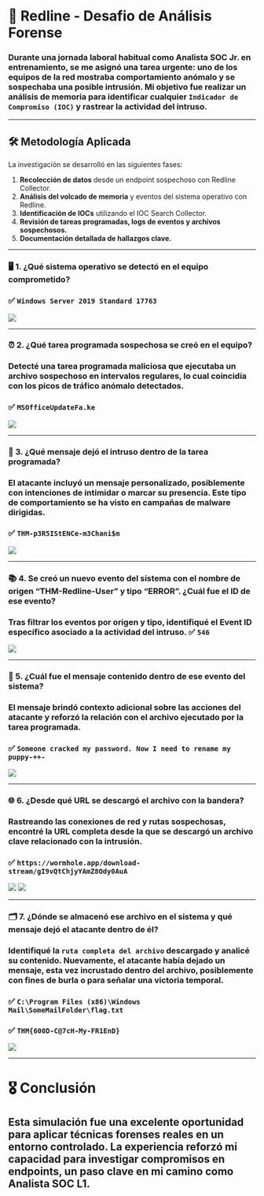 # 🏮 Redline - Desafio de Análisis Forense

### Durante una jornada laboral habitual como Analista SOC Jr. en entrenamiento, se me asignó una tarea urgente: uno de los equipos de la red mostraba comportamiento anómalo y se sospechaba una posible intrusión. Mi objetivo fue realizar un análisis de memoria para identificar cualquier `Indicador de Compromiso (IOC)` y rastrear la actividad del intruso.

---

## 🛠️ Metodología Aplicada

La investigación se desarrolló en las siguientes fases:

1. **Recolección de datos** desde un endpoint sospechoso con Redline Collector.
2. **Análisis del volcado de memoria** y eventos del sistema operativo con Redline.
3. **Identificación de IOCs** utilizando el IOC Search Collector.
4. **Revisión de tareas programadas, logs de eventos y archivos sospechosos.**
5. **Documentación detallada de hallazgos clave.**

---

### 🖥️ 1. ¿Qué sistema operativo se detectó en el equipo comprometido?
### ✅ `Windows Server 2019 Standard 17763`
![](https://github.com/JoshKxng/SOC-Analyst-TryHackMe/blob/main/imagenes/Redline/01.png)

---

### ⏰ 2. ¿Qué tarea programada sospechosa se creó en el equipo?
### Detecté una tarea programada maliciosa que ejecutaba un archivo sospechoso en intervalos regulares, lo cual coincidía con los picos de tráfico anómalo detectados.
### ✅ `MSOfficeUpdateFa.ke`
![](https://raw.githubusercontent.com/JoshKxng/SOC-Analyst-TryHackMe/refs/heads/main/imagenes/Redline/02.png)

---

### 📝 3. ¿Qué mensaje dejó el intruso dentro de la tarea programada?  
### El atacante incluyó un mensaje personalizado, posiblemente con intenciones de intimidar o marcar su presencia. Este tipo de comportamiento se ha visto en campañas de malware dirigidas.
### ✅ `THM-p3R5IStENCe-m3Chani$m`
![](https://raw.githubusercontent.com/JoshKxng/SOC-Analyst-TryHackMe/refs/heads/main/imagenes/Redline/03.png)

---

### 📚 4. Se creó un nuevo evento del sistema con el nombre de origen “THM-Redline-User” y tipo “ERROR”. ¿Cuál fue el ID de ese evento?
### Tras filtrar los eventos por origen y tipo, identifiqué el **Event ID** específico asociado a la actividad del intruso. ✅ `546`
![](https://raw.githubusercontent.com/JoshKxng/SOC-Analyst-TryHackMe/refs/heads/main/imagenes/Redline/04.png)


---

### 💬 5. ¿Cuál fue el mensaje contenido dentro de ese evento del sistema?
### El mensaje brindó contexto adicional sobre las acciones del atacante y reforzó la relación con el archivo ejecutado por la tarea programada.
### ✅ `Someone cracked my password. Now I need to rename my puppy-++-`
![](https://raw.githubusercontent.com/JoshKxng/SOC-Analyst-TryHackMe/refs/heads/main/imagenes/Redline/05.png)

---

### 🌐 6. ¿Desde qué URL se descargó el archivo con la bandera?
### Rastreando las conexiones de red y rutas sospechosas, encontré la **URL completa** desde la que se descargó un archivo clave relacionado con la intrusión.
### ✅ `https://wormhole.app/download-stream/gI9vQtChjyYAmZ8Ody0AuA`
![](https://raw.githubusercontent.com/JoshKxng/SOC-Analyst-TryHackMe/refs/heads/main/imagenes/Redline/06a.png)
![](https://github.com/JoshKxng/SOC-Analyst-TryHackMe/blob/main/imagenes/Redline/06b.png)

---

### 🗂️ 7. ¿Dónde se almacenó ese archivo en el sistema y qué mensaje dejó el atacante dentro de él?
### Identifiqué la `ruta completa del archivo` descargado y analicé su contenido. Nuevamente, el atacante había dejado un mensaje, esta vez incrustado dentro del archivo, posiblemente con fines de burla o para señalar una victoria temporal.
### ✅ `C:\Program Files (x86)\Windows Mail\SomeMailFolder\flag.txt`
### ✅ `THM{600D-C@7cH-My-FR1EnD}`
![](https://github.com/JoshKxng/SOC-Analyst-TryHackMe/blob/main/imagenes/Redline/07.png) 

---

# 🎖️ Conclusión
## Esta simulación fue una excelente oportunidad para aplicar técnicas forenses reales en un entorno controlado. La experiencia reforzó mi capacidad para investigar compromisos en endpoints, un paso clave en mi camino como Analista SOC L1.

